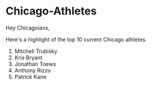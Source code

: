 # Chicago-Athletes

Hey Chicagoians,

Here's a highlight of the top 10 current Chicago athletes.

1. Mitchell Trubisky
2. Kris Bryant
3. Jonathan Toews
4. Anthony Rizzo
5. Patrick Kane

